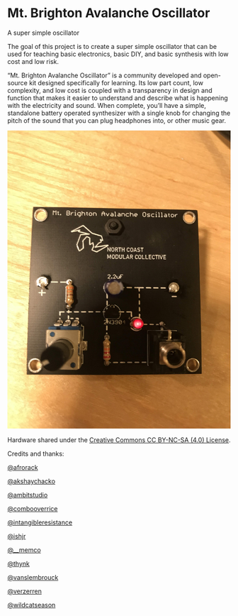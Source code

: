 # Mt. Brighton Avalanche Oscillator
A super simple oscillator


The goal of this project is to create a super simple oscillator that can be used for teaching basic electronics, basic DIY, and basic synthesis with low cost and low risk. 

“Mt. Brighton Avalanche Oscillator” is a community developed and open-source kit designed specifically for learning. Its low part count, low complexity, and low cost is coupled with a transparency in design and function that makes it easier to understand and describe what is happening with the electricity and sound. When complete, you’ll have a simple, standalone battery operated synthesizer with a single knob for changing the pitch of the sound that you can plug headphones into, or other music gear.

![Photo of a completed Mt. Brighton Avalanche Oscillator](https://github.com/NorthCoastModularCollective/Mt.-Brighton-Avalanche-Oscillator/blob/master/media/Completed_front.jpg)


Hardware shared under the [Creative Commons CC BY-NC-SA (4.0) License](https://creativecommons.org/licenses/by-nc-sa/4.0/). 

Credits and thanks:

[@afrorack](https://www.instagram.com/afrorack/)

[@akshaychacko](https://www.instagram.com/akshaychacko/)

[@ambitstudio](https://www.instagram.com/ambitstudio/)

[@combooverrice](https://www.instagram.com/combooverrice/)

[@intangibleresistance](https://www.instagram.com/intangibleresistance/)

[@ishjr](https://www.instagram.com/ishjr/)

[@__memco](https://www.instagram.com/__memco/)

[@thynk](https://www.instagram.com/thynk/)

[@vanslembrouck](https://www.instagram.com/vanslembrouck/)

[@verzerren](https://www.instagram.com/verzerren/)

[@wildcatseason](https://www.instagram.com/wildcatseason/)
